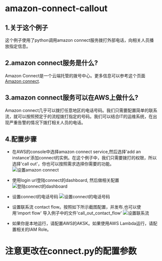 # amazon-connect-callout
## 1.关于这个例子
这个例子使用了python调用amazon connect服务拨打外部电话，向相关人员播放指定信息。

## 2.amazon connect服务是什么?
Amazon Connect是一个云端托管的拨号中心。更多信息可以参考这个页面[Amazon connect](https://aws.amazon.com/connect/).

## 3.amazon connect服务可以在AWS上做什么?
Amazon connect几乎可以拨打任意地区的电话号码。我们只需要配置简单的联系流，就可以按照预定于的流程拨打指定的号码。我们可以结合IT的运维系统，在出现严重告警的情况下拨打相关人员的电话。

## 4.配置步骤
* 在AWS的console中选择amazon connect service,然后选择'add an instance'添加connect的实例。在这个例子中，我们只需要拨打的权限，所以选择'call out'，你也可以按照需求选择你需要的功能。
![设置amazon connect](https://github.com/forhead/amazon-connect-callout/blob/master/images/connect-sample-1.png "设置amazon connect")

* 使用login url登陆connect的dashboard, 然后做相关配置
![登陆connect的dashboard](https://github.com/forhead/amazon-connect-callout/blob/master/images/connect-sample-2.png "登陆connect的dashboard")

* 设置connect的电话号码 
![设置connect的电话号码](https://github.com/forhead/amazon-connect-callout/blob/master/images/connect-sample-3.png "设置connect的电话号码")

* 设置联系流 contact flow。按照如下所示截图配置，并发布.也可以使用'import flow' 导入例子中的文件'call_out_contact_flow'
![设置联系流](https://github.com/forhead/amazon-connect-callout/blob/master/images/connect-sample-4.png "设置联系流")

* 如果你是本地运行，请配置AWS的AKSK。如果使用AWS Lambda运行，请配置相关的IAM Role。

# 注意更改在connect.py的配置参数
